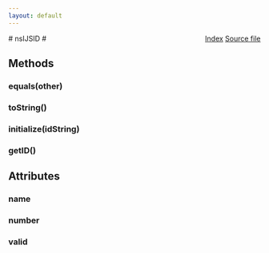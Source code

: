 ```yaml
---
layout: default
---
```

<div class='links' style='float:right'><a href="../index.html">Index</a>
<a href="http://dxr.mozilla.org/mozilla-central/source/js/xpconnect/idl/xpcjsid.idl">Source file</a>
</div>
# nsIJSID #

## Methods ##

### equals(other) ###

### toString() ###

### initialize(idString) ###

### getID() ###

## Attributes ##

### name ###

### number ###

### valid ###
